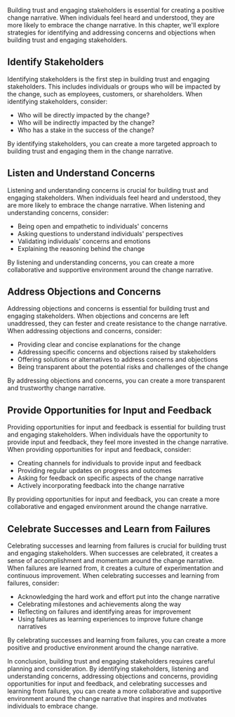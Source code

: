 
Building trust and engaging stakeholders is essential for creating a positive change narrative. When individuals feel heard and understood, they are more likely to embrace the change narrative. In this chapter, we'll explore strategies for identifying and addressing concerns and objections when building trust and engaging stakeholders.

Identify Stakeholders
---------------------

Identifying stakeholders is the first step in building trust and engaging stakeholders. This includes individuals or groups who will be impacted by the change, such as employees, customers, or shareholders. When identifying stakeholders, consider:

* Who will be directly impacted by the change?
* Who will be indirectly impacted by the change?
* Who has a stake in the success of the change?

By identifying stakeholders, you can create a more targeted approach to building trust and engaging them in the change narrative.

Listen and Understand Concerns
------------------------------

Listening and understanding concerns is crucial for building trust and engaging stakeholders. When individuals feel heard and understood, they are more likely to embrace the change narrative. When listening and understanding concerns, consider:

* Being open and empathetic to individuals' concerns
* Asking questions to understand individuals' perspectives
* Validating individuals' concerns and emotions
* Explaining the reasoning behind the change

By listening and understanding concerns, you can create a more collaborative and supportive environment around the change narrative.

Address Objections and Concerns
-------------------------------

Addressing objections and concerns is essential for building trust and engaging stakeholders. When objections and concerns are left unaddressed, they can fester and create resistance to the change narrative. When addressing objections and concerns, consider:

* Providing clear and concise explanations for the change
* Addressing specific concerns and objections raised by stakeholders
* Offering solutions or alternatives to address concerns and objections
* Being transparent about the potential risks and challenges of the change

By addressing objections and concerns, you can create a more transparent and trustworthy change narrative.

Provide Opportunities for Input and Feedback
--------------------------------------------

Providing opportunities for input and feedback is essential for building trust and engaging stakeholders. When individuals have the opportunity to provide input and feedback, they feel more invested in the change narrative. When providing opportunities for input and feedback, consider:

* Creating channels for individuals to provide input and feedback
* Providing regular updates on progress and outcomes
* Asking for feedback on specific aspects of the change narrative
* Actively incorporating feedback into the change narrative

By providing opportunities for input and feedback, you can create a more collaborative and engaged environment around the change narrative.

Celebrate Successes and Learn from Failures
-------------------------------------------

Celebrating successes and learning from failures is crucial for building trust and engaging stakeholders. When successes are celebrated, it creates a sense of accomplishment and momentum around the change narrative. When failures are learned from, it creates a culture of experimentation and continuous improvement. When celebrating successes and learning from failures, consider:

* Acknowledging the hard work and effort put into the change narrative
* Celebrating milestones and achievements along the way
* Reflecting on failures and identifying areas for improvement
* Using failures as learning experiences to improve future change narratives

By celebrating successes and learning from failures, you can create a more positive and productive environment around the change narrative.

In conclusion, building trust and engaging stakeholders requires careful planning and consideration. By identifying stakeholders, listening and understanding concerns, addressing objections and concerns, providing opportunities for input and feedback, and celebrating successes and learning from failures, you can create a more collaborative and supportive environment around the change narrative that inspires and motivates individuals to embrace change.
